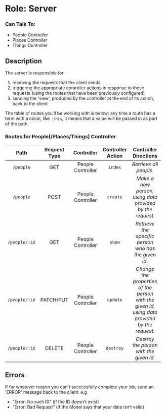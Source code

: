# Role: Server

### Can Talk To:
* People Controller
* Places Controller
* Things Controller

## Description
The server is responsible for
1. receiving the requests that the client sends
2. triggering the appropriate controller actions in response to those requests (using the routes that have been previously configured)
3. sending the 'view', produced by the controller at the end of its action, back to the client

The table of routes you'll be working with is below; any time a route has a term with a colon, like `:this`, it means that a value will be passed in as part of the path.

### Routes for People(/Places/Things) Controller
| Path | Request Type | Controller | Controller Action | Controller Directions |
|:--:|:--:|:--:|:--:|:--:|
| `/people` | GET | People Controller | `index` | _Retrieve all people._ |
| `/people` | POST | People Controller | `create` | _Make a new person, using data provided by the request._ |
| `/people/:id` | GET | People Controller | `show` | _Retrieve the specific person who has the given id._ |
| `/people/:id` | PATCH/PUT | People Controller | `update` | _Change the properties of the person with the given id, using data provided by the request._ |
| `/people/:id` | DELETE | People Controller | `destroy` | _Destroy the person with the given id._ |

<!-- ### Routes for UserController (Optional)
| Path | Request Type | Controller | Controller Action | Meaning |
|:--:|:--:|:--:|:--:|:--:|
| `/register` | POST | Users Controller | `create` | _Create a new User._ |
| `/login`  | POST | Users Controller | `login` |  _Confirm whether or or not the User exists, and if the password is a match; if this is successful, give the user a token that they can use._ | -->

## Errors
If for whatever reason you can't successfully complete your job, send an 'ERROR' message back to the client.
e.g.
* "Error: No such ID" (if the ID doesn't exist)
* "Error: Bad Request" (if the Model says that your data isn't valid)
